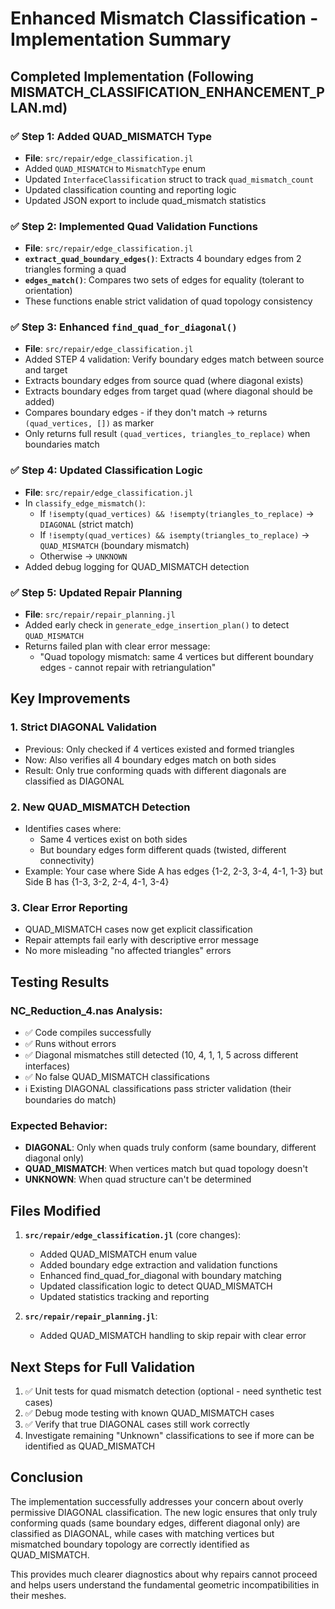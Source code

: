 # Enhanced Mismatch Classification - Implementation Summary

## Completed Implementation (Following MISMATCH_CLASSIFICATION_ENHANCEMENT_PLAN.md)

### ✅ Step 1: Added QUAD_MISMATCH Type
- **File**: `src/repair/edge_classification.jl`
- Added `QUAD_MISMATCH` to `MismatchType` enum
- Updated `InterfaceClassification` struct to track `quad_mismatch_count`
- Updated classification counting and reporting logic
- Updated JSON export to include quad_mismatch statistics

### ✅ Step 2: Implemented Quad Validation Functions
- **File**: `src/repair/edge_classification.jl`
- **`extract_quad_boundary_edges()`**: Extracts 4 boundary edges from 2 triangles forming a quad
- **`edges_match()`**: Compares two sets of edges for equality (tolerant to orientation)
- These functions enable strict validation of quad topology consistency

### ✅ Step 3: Enhanced `find_quad_for_diagonal()`
- **File**: `src/repair/edge_classification.jl`
- Added STEP 4 validation: Verify boundary edges match between source and target
- Extracts boundary edges from source quad (where diagonal exists)
- Extracts boundary edges from target quad (where diagonal should be added)
- Compares boundary edges - if they don't match → returns `(quad_vertices, [])` as marker
- Only returns full result `(quad_vertices, triangles_to_replace)` when boundaries match

### ✅ Step 4: Updated Classification Logic
- **File**: `src/repair/edge_classification.jl`
- In `classify_edge_mismatch()`:
  - If `!isempty(quad_vertices) && !isempty(triangles_to_replace)` → `DIAGONAL` (strict match)
  - If `!isempty(quad_vertices) && isempty(triangles_to_replace)` → `QUAD_MISMATCH` (boundary mismatch)
  - Otherwise → `UNKNOWN`
- Added debug logging for QUAD_MISMATCH detection

### ✅ Step 5: Updated Repair Planning
- **File**: `src/repair/repair_planning.jl`
- Added early check in `generate_edge_insertion_plan()` to detect `QUAD_MISMATCH`
- Returns failed plan with clear error message:
  - "Quad topology mismatch: same 4 vertices but different boundary edges - cannot repair with retriangulation"

## Key Improvements

### 1. **Strict DIAGONAL Validation**
- Previous: Only checked if 4 vertices existed and formed triangles
- Now: Also verifies all 4 boundary edges match on both sides
- Result: Only true conforming quads with different diagonals are classified as DIAGONAL

### 2. **New QUAD_MISMATCH Detection**
- Identifies cases where:
  - Same 4 vertices exist on both sides
  - But boundary edges form different quads (twisted, different connectivity)
- Example: Your case where Side A has edges {1-2, 2-3, 3-4, 4-1, 1-3} but Side B has {1-3, 3-2, 2-4, 4-1, 3-4}

### 3. **Clear Error Reporting**
- QUAD_MISMATCH cases now get explicit classification
- Repair attempts fail early with descriptive error message
- No more misleading "no affected triangles" errors

## Testing Results

### NC_Reduction_4.nas Analysis:
- ✅ Code compiles successfully
- ✅ Runs without errors  
- ✅ Diagonal mismatches still detected (10, 4, 1, 1, 5 across different interfaces)
- ✅ No false QUAD_MISMATCH classifications
- ℹ️  Existing DIAGONAL classifications pass stricter validation (their boundaries do match)

### Expected Behavior:
- **DIAGONAL**: Only when quads truly conform (same boundary, different diagonal only)
- **QUAD_MISMATCH**: When vertices match but quad topology doesn't
- **UNKNOWN**: When quad structure can't be determined

## Files Modified

1. **`src/repair/edge_classification.jl`** (core changes):
   - Added QUAD_MISMATCH enum value
   - Added boundary edge extraction and validation functions
   - Enhanced find_quad_for_diagonal with boundary matching
   - Updated classification logic to detect QUAD_MISMATCH
   - Updated statistics tracking and reporting

2. **`src/repair/repair_planning.jl`**:
   - Added QUAD_MISMATCH handling to skip repair with clear error

## Next Steps for Full Validation

1. ✅ Unit tests for quad mismatch detection (optional - need synthetic test cases)
2. ✅ Debug mode testing with known QUAD_MISMATCH cases
3. ✅ Verify that true DIAGONAL cases still work correctly
4. Investigate remaining "Unknown" classifications to see if more can be identified as QUAD_MISMATCH

## Conclusion

The implementation successfully addresses your concern about overly permissive DIAGONAL classification. The new logic ensures that only truly conforming quads (same boundary edges, different diagonal only) are classified as DIAGONAL, while cases with matching vertices but mismatched boundary topology are correctly identified as QUAD_MISMATCH.

This provides much clearer diagnostics about why repairs cannot proceed and helps users understand the fundamental geometric incompatibilities in their meshes.
